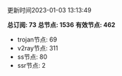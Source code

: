 更新时间2023-01-03 13:13:49

**总订阅: 73**
**总节点: 1536**
**有效节点: 462**
- trojan节点: 69
- v2ray节点: 311
- ss节点: 80
- ssr节点: 2
